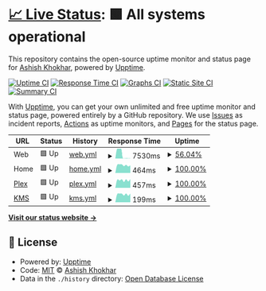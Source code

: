 # [📈 Live Status](https://ashish-khokhar.github.io): <!--live status--> **🟩 All systems operational**

This repository contains the open-source uptime monitor and status page for [Ashish Khokhar](ashishkhokhar.com), powered by [Upptime](https://github.com/upptime/upptime).

[![Uptime CI](https://github.com/ashish-khokhar/services-status/workflows/Uptime%20CI/badge.svg)](https://github.com/ashish-khokhar/services-status/actions?query=workflow%3A%22Uptime+CI%22)
[![Response Time CI](https://github.com/ashish-khokhar/services-status/workflows/Response%20Time%20CI/badge.svg)](https://github.com/ashish-khokhar/services-status/actions?query=workflow%3A%22Response+Time+CI%22)
[![Graphs CI](https://github.com/ashish-khokhar/services-status/workflows/Graphs%20CI/badge.svg)](https://github.com/ashish-khokhar/services-status/actions?query=workflow%3A%22Graphs+CI%22)
[![Static Site CI](https://github.com/ashish-khokhar/services-status/workflows/Static%20Site%20CI/badge.svg)](https://github.com/ashish-khokhar/services-status/actions?query=workflow%3A%22Static+Site+CI%22)
[![Summary CI](https://github.com/ashish-khokhar/services-status/workflows/Summary%20CI/badge.svg)](https://github.com/ashish-khokhar/services-status/actions?query=workflow%3A%22Summary+CI%22)

With [Upptime](https://upptime.js.org), you can get your own unlimited and free uptime monitor and status page, powered entirely by a GitHub repository. We use [Issues](https://github.com/ashish-khokhar/services-status/issues) as incident reports, [Actions](https://github.com/ashish-khokhar/services-status/actions) as uptime monitors, and [Pages](https://ashish-khokhar.github.io) for the status page.

<!--start: status pages-->
<!-- This summary is generated by Upptime (https://github.com/upptime/upptime) -->
<!-- Do not edit this manually, your changes will be overwritten -->
<!-- prettier-ignore -->
| URL | Status | History | Response Time | Uptime |
| --- | ------ | ------- | ------------- | ------ |
| <img alt="" src="https://icons.duckduckgo.com/ip3/www.ashishkhokhar.com.ico" height="13"> Web | 🟩 Up | [web.yml](https://github.com/ashish-khokhar/services-status/commits/HEAD/history/web.yml) | <details><summary><img alt="Response time graph" src="./graphs/web/response-time-week.png" height="20"> 7530ms</summary><br><a href="https://ashish-khokhar.github.io/services-status/history/web"><img alt="Response time 3128" src="https://img.shields.io/endpoint?url=https%3A%2F%2Fraw.githubusercontent.com%2Fashish-khokhar%2Fservices-status%2FHEAD%2Fapi%2Fweb%2Fresponse-time.json"></a><br><a href="https://ashish-khokhar.github.io/services-status/history/web"><img alt="24-hour response time 333" src="https://img.shields.io/endpoint?url=https%3A%2F%2Fraw.githubusercontent.com%2Fashish-khokhar%2Fservices-status%2FHEAD%2Fapi%2Fweb%2Fresponse-time-day.json"></a><br><a href="https://ashish-khokhar.github.io/services-status/history/web"><img alt="7-day response time 7530" src="https://img.shields.io/endpoint?url=https%3A%2F%2Fraw.githubusercontent.com%2Fashish-khokhar%2Fservices-status%2FHEAD%2Fapi%2Fweb%2Fresponse-time-week.json"></a><br><a href="https://ashish-khokhar.github.io/services-status/history/web"><img alt="30-day response time 16498" src="https://img.shields.io/endpoint?url=https%3A%2F%2Fraw.githubusercontent.com%2Fashish-khokhar%2Fservices-status%2FHEAD%2Fapi%2Fweb%2Fresponse-time-month.json"></a><br><a href="https://ashish-khokhar.github.io/services-status/history/web"><img alt="1-year response time 3128" src="https://img.shields.io/endpoint?url=https%3A%2F%2Fraw.githubusercontent.com%2Fashish-khokhar%2Fservices-status%2FHEAD%2Fapi%2Fweb%2Fresponse-time-year.json"></a></details> | <details><summary><a href="https://ashish-khokhar.github.io/services-status/history/web">56.04%</a></summary><a href="https://ashish-khokhar.github.io/services-status/history/web"><img alt="All-time uptime 87.00%" src="https://img.shields.io/endpoint?url=https%3A%2F%2Fraw.githubusercontent.com%2Fashish-khokhar%2Fservices-status%2FHEAD%2Fapi%2Fweb%2Fuptime.json"></a><br><a href="https://ashish-khokhar.github.io/services-status/history/web"><img alt="24-hour uptime 100.00%" src="https://img.shields.io/endpoint?url=https%3A%2F%2Fraw.githubusercontent.com%2Fashish-khokhar%2Fservices-status%2FHEAD%2Fapi%2Fweb%2Fuptime-day.json"></a><br><a href="https://ashish-khokhar.github.io/services-status/history/web"><img alt="7-day uptime 56.04%" src="https://img.shields.io/endpoint?url=https%3A%2F%2Fraw.githubusercontent.com%2Fashish-khokhar%2Fservices-status%2FHEAD%2Fapi%2Fweb%2Fuptime-week.json"></a><br><a href="https://ashish-khokhar.github.io/services-status/history/web"><img alt="30-day uptime 14.28%" src="https://img.shields.io/endpoint?url=https%3A%2F%2Fraw.githubusercontent.com%2Fashish-khokhar%2Fservices-status%2FHEAD%2Fapi%2Fweb%2Fuptime-month.json"></a><br><a href="https://ashish-khokhar.github.io/services-status/history/web"><img alt="1-year uptime 87.00%" src="https://img.shields.io/endpoint?url=https%3A%2F%2Fraw.githubusercontent.com%2Fashish-khokhar%2Fservices-status%2FHEAD%2Fapi%2Fweb%2Fuptime-year.json"></a></details>
| <img alt="" src="https://icons.duckduckgo.com/ip3/home.ashishkhokhar.com.ico" height="13"> Home | 🟩 Up | [home.yml](https://github.com/ashish-khokhar/services-status/commits/HEAD/history/home.yml) | <details><summary><img alt="Response time graph" src="./graphs/home/response-time-week.png" height="20"> 464ms</summary><br><a href="https://ashish-khokhar.github.io/services-status/history/home"><img alt="Response time 460" src="https://img.shields.io/endpoint?url=https%3A%2F%2Fraw.githubusercontent.com%2Fashish-khokhar%2Fservices-status%2FHEAD%2Fapi%2Fhome%2Fresponse-time.json"></a><br><a href="https://ashish-khokhar.github.io/services-status/history/home"><img alt="24-hour response time 450" src="https://img.shields.io/endpoint?url=https%3A%2F%2Fraw.githubusercontent.com%2Fashish-khokhar%2Fservices-status%2FHEAD%2Fapi%2Fhome%2Fresponse-time-day.json"></a><br><a href="https://ashish-khokhar.github.io/services-status/history/home"><img alt="7-day response time 464" src="https://img.shields.io/endpoint?url=https%3A%2F%2Fraw.githubusercontent.com%2Fashish-khokhar%2Fservices-status%2FHEAD%2Fapi%2Fhome%2Fresponse-time-week.json"></a><br><a href="https://ashish-khokhar.github.io/services-status/history/home"><img alt="30-day response time 450" src="https://img.shields.io/endpoint?url=https%3A%2F%2Fraw.githubusercontent.com%2Fashish-khokhar%2Fservices-status%2FHEAD%2Fapi%2Fhome%2Fresponse-time-month.json"></a><br><a href="https://ashish-khokhar.github.io/services-status/history/home"><img alt="1-year response time 460" src="https://img.shields.io/endpoint?url=https%3A%2F%2Fraw.githubusercontent.com%2Fashish-khokhar%2Fservices-status%2FHEAD%2Fapi%2Fhome%2Fresponse-time-year.json"></a></details> | <details><summary><a href="https://ashish-khokhar.github.io/services-status/history/home">100.00%</a></summary><a href="https://ashish-khokhar.github.io/services-status/history/home"><img alt="All-time uptime 99.69%" src="https://img.shields.io/endpoint?url=https%3A%2F%2Fraw.githubusercontent.com%2Fashish-khokhar%2Fservices-status%2FHEAD%2Fapi%2Fhome%2Fuptime.json"></a><br><a href="https://ashish-khokhar.github.io/services-status/history/home"><img alt="24-hour uptime 100.00%" src="https://img.shields.io/endpoint?url=https%3A%2F%2Fraw.githubusercontent.com%2Fashish-khokhar%2Fservices-status%2FHEAD%2Fapi%2Fhome%2Fuptime-day.json"></a><br><a href="https://ashish-khokhar.github.io/services-status/history/home"><img alt="7-day uptime 100.00%" src="https://img.shields.io/endpoint?url=https%3A%2F%2Fraw.githubusercontent.com%2Fashish-khokhar%2Fservices-status%2FHEAD%2Fapi%2Fhome%2Fuptime-week.json"></a><br><a href="https://ashish-khokhar.github.io/services-status/history/home"><img alt="30-day uptime 100.00%" src="https://img.shields.io/endpoint?url=https%3A%2F%2Fraw.githubusercontent.com%2Fashish-khokhar%2Fservices-status%2FHEAD%2Fapi%2Fhome%2Fuptime-month.json"></a><br><a href="https://ashish-khokhar.github.io/services-status/history/home"><img alt="1-year uptime 99.69%" src="https://img.shields.io/endpoint?url=https%3A%2F%2Fraw.githubusercontent.com%2Fashish-khokhar%2Fservices-status%2FHEAD%2Fapi%2Fhome%2Fuptime-year.json"></a></details>
| <img alt="" src="https://icons.duckduckgo.com/ip3/home.ashishkhokhar.com.ico" height="13"> [Plex](http://home.ashishkhokhar.com:32400/) | 🟩 Up | [plex.yml](https://github.com/ashish-khokhar/services-status/commits/HEAD/history/plex.yml) | <details><summary><img alt="Response time graph" src="./graphs/plex/response-time-week.png" height="20"> 457ms</summary><br><a href="https://ashish-khokhar.github.io/services-status/history/plex"><img alt="Response time 459" src="https://img.shields.io/endpoint?url=https%3A%2F%2Fraw.githubusercontent.com%2Fashish-khokhar%2Fservices-status%2FHEAD%2Fapi%2Fplex%2Fresponse-time.json"></a><br><a href="https://ashish-khokhar.github.io/services-status/history/plex"><img alt="24-hour response time 515" src="https://img.shields.io/endpoint?url=https%3A%2F%2Fraw.githubusercontent.com%2Fashish-khokhar%2Fservices-status%2FHEAD%2Fapi%2Fplex%2Fresponse-time-day.json"></a><br><a href="https://ashish-khokhar.github.io/services-status/history/plex"><img alt="7-day response time 457" src="https://img.shields.io/endpoint?url=https%3A%2F%2Fraw.githubusercontent.com%2Fashish-khokhar%2Fservices-status%2FHEAD%2Fapi%2Fplex%2Fresponse-time-week.json"></a><br><a href="https://ashish-khokhar.github.io/services-status/history/plex"><img alt="30-day response time 438" src="https://img.shields.io/endpoint?url=https%3A%2F%2Fraw.githubusercontent.com%2Fashish-khokhar%2Fservices-status%2FHEAD%2Fapi%2Fplex%2Fresponse-time-month.json"></a><br><a href="https://ashish-khokhar.github.io/services-status/history/plex"><img alt="1-year response time 459" src="https://img.shields.io/endpoint?url=https%3A%2F%2Fraw.githubusercontent.com%2Fashish-khokhar%2Fservices-status%2FHEAD%2Fapi%2Fplex%2Fresponse-time-year.json"></a></details> | <details><summary><a href="https://ashish-khokhar.github.io/services-status/history/plex">100.00%</a></summary><a href="https://ashish-khokhar.github.io/services-status/history/plex"><img alt="All-time uptime 99.74%" src="https://img.shields.io/endpoint?url=https%3A%2F%2Fraw.githubusercontent.com%2Fashish-khokhar%2Fservices-status%2FHEAD%2Fapi%2Fplex%2Fuptime.json"></a><br><a href="https://ashish-khokhar.github.io/services-status/history/plex"><img alt="24-hour uptime 100.00%" src="https://img.shields.io/endpoint?url=https%3A%2F%2Fraw.githubusercontent.com%2Fashish-khokhar%2Fservices-status%2FHEAD%2Fapi%2Fplex%2Fuptime-day.json"></a><br><a href="https://ashish-khokhar.github.io/services-status/history/plex"><img alt="7-day uptime 100.00%" src="https://img.shields.io/endpoint?url=https%3A%2F%2Fraw.githubusercontent.com%2Fashish-khokhar%2Fservices-status%2FHEAD%2Fapi%2Fplex%2Fuptime-week.json"></a><br><a href="https://ashish-khokhar.github.io/services-status/history/plex"><img alt="30-day uptime 100.00%" src="https://img.shields.io/endpoint?url=https%3A%2F%2Fraw.githubusercontent.com%2Fashish-khokhar%2Fservices-status%2FHEAD%2Fapi%2Fplex%2Fuptime-month.json"></a><br><a href="https://ashish-khokhar.github.io/services-status/history/plex"><img alt="1-year uptime 99.74%" src="https://img.shields.io/endpoint?url=https%3A%2F%2Fraw.githubusercontent.com%2Fashish-khokhar%2Fservices-status%2FHEAD%2Fapi%2Fplex%2Fuptime-year.json"></a></details>
| <img alt="" src="https://icons.duckduckgo.com/ip3/null.ico" height="13"> [KMS](kms.ashishkhokhar.com) | 🟩 Up | [kms.yml](https://github.com/ashish-khokhar/services-status/commits/HEAD/history/kms.yml) | <details><summary><img alt="Response time graph" src="./graphs/kms/response-time-week.png" height="20"> 199ms</summary><br><a href="https://ashish-khokhar.github.io/services-status/history/kms"><img alt="Response time 199" src="https://img.shields.io/endpoint?url=https%3A%2F%2Fraw.githubusercontent.com%2Fashish-khokhar%2Fservices-status%2FHEAD%2Fapi%2Fkms%2Fresponse-time.json"></a><br><a href="https://ashish-khokhar.github.io/services-status/history/kms"><img alt="24-hour response time 214" src="https://img.shields.io/endpoint?url=https%3A%2F%2Fraw.githubusercontent.com%2Fashish-khokhar%2Fservices-status%2FHEAD%2Fapi%2Fkms%2Fresponse-time-day.json"></a><br><a href="https://ashish-khokhar.github.io/services-status/history/kms"><img alt="7-day response time 199" src="https://img.shields.io/endpoint?url=https%3A%2F%2Fraw.githubusercontent.com%2Fashish-khokhar%2Fservices-status%2FHEAD%2Fapi%2Fkms%2Fresponse-time-week.json"></a><br><a href="https://ashish-khokhar.github.io/services-status/history/kms"><img alt="30-day response time 199" src="https://img.shields.io/endpoint?url=https%3A%2F%2Fraw.githubusercontent.com%2Fashish-khokhar%2Fservices-status%2FHEAD%2Fapi%2Fkms%2Fresponse-time-month.json"></a><br><a href="https://ashish-khokhar.github.io/services-status/history/kms"><img alt="1-year response time 199" src="https://img.shields.io/endpoint?url=https%3A%2F%2Fraw.githubusercontent.com%2Fashish-khokhar%2Fservices-status%2FHEAD%2Fapi%2Fkms%2Fresponse-time-year.json"></a></details> | <details><summary><a href="https://ashish-khokhar.github.io/services-status/history/kms">100.00%</a></summary><a href="https://ashish-khokhar.github.io/services-status/history/kms"><img alt="All-time uptime 99.65%" src="https://img.shields.io/endpoint?url=https%3A%2F%2Fraw.githubusercontent.com%2Fashish-khokhar%2Fservices-status%2FHEAD%2Fapi%2Fkms%2Fuptime.json"></a><br><a href="https://ashish-khokhar.github.io/services-status/history/kms"><img alt="24-hour uptime 100.00%" src="https://img.shields.io/endpoint?url=https%3A%2F%2Fraw.githubusercontent.com%2Fashish-khokhar%2Fservices-status%2FHEAD%2Fapi%2Fkms%2Fuptime-day.json"></a><br><a href="https://ashish-khokhar.github.io/services-status/history/kms"><img alt="7-day uptime 100.00%" src="https://img.shields.io/endpoint?url=https%3A%2F%2Fraw.githubusercontent.com%2Fashish-khokhar%2Fservices-status%2FHEAD%2Fapi%2Fkms%2Fuptime-week.json"></a><br><a href="https://ashish-khokhar.github.io/services-status/history/kms"><img alt="30-day uptime 100.00%" src="https://img.shields.io/endpoint?url=https%3A%2F%2Fraw.githubusercontent.com%2Fashish-khokhar%2Fservices-status%2FHEAD%2Fapi%2Fkms%2Fuptime-month.json"></a><br><a href="https://ashish-khokhar.github.io/services-status/history/kms"><img alt="1-year uptime 99.65%" src="https://img.shields.io/endpoint?url=https%3A%2F%2Fraw.githubusercontent.com%2Fashish-khokhar%2Fservices-status%2FHEAD%2Fapi%2Fkms%2Fuptime-year.json"></a></details>

<!--end: status pages-->

[**Visit our status website →**](https://ashish-khokhar.github.io)

## 📄 License

- Powered by: [Upptime](https://github.com/upptime/upptime)
- Code: [MIT](./LICENSE) © [Ashish Khokhar](ashishkhokhar.com)
- Data in the `./history` directory: [Open Database License](https://opendatacommons.org/licenses/odbl/1-0/)
